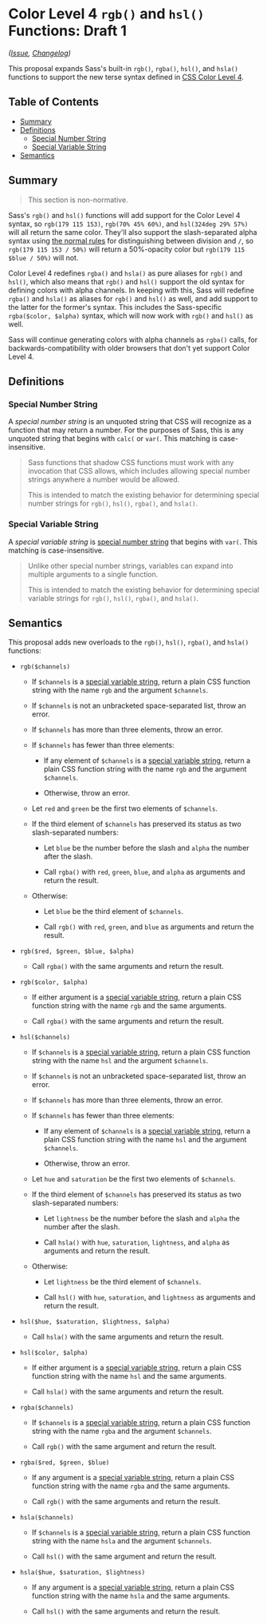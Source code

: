 # Color Level 4 `rgb()` and `hsl()` Functions: Draft 1

*([Issue](https://github.com/sass/sass/issues/2564), [Changelog](color-4-rgb-hsl.changes.md))*

This proposal expands Sass's built-in `rgb()`, `rgba()`, `hsl()`, and `hsla()`
functions to support the new terse syntax defined in [CSS Color Level 4][].

[CSS Color Level 4]: https://drafts.csswg.org/css-color/

## Table of Contents

* [Summary](#summary)
* [Definitions](#definitions)
  * [Special Number String](#special-number-string)
  * [Special Variable String](#special-variable-string)
* [Semantics](#semantics)

## Summary

> This section is non-normative.

Sass's `rgb()` and `hsl()` functions will add support for the Color Level 4
syntax, so `rgb(179 115 153)`, `rgb(70% 45% 60%)`, and `hsl(324deg 29% 57%)`
will all return the same color. They'll also support the slash-separated alpha
syntax using [the normal rules][] for distinguishing between division and `/`,
so `rgb(179 115 153 / 50%)` will return a 50%-opacity color but
`rgb(179 115 $blue / 50%)` will not.

[the normal rules]: http://sass-lang.com/documentation/file.SASS_REFERENCE.html#division-and-slash

Color Level 4 redefines `rgba()` and `hsla()` as pure aliases for `rgb()` and
`hsl()`, which also means that `rgb()` and `hsl()` support the old syntax for
defining colors with alpha channels. In keeping with this, Sass will redefine
`rgba()` and `hsla()` as aliases for `rgb()` and `hsl()` as well, and add
support to the latter for the former's syntax. This includes the Sass-specific
`rgba($color, $alpha)` syntax, which will now work with `rgb()` and `hsl()` as
well.

Sass will continue generating colors with alpha channels as `rgba()` calls, for
backwards-compatibility with older browsers that don't yet support Color Level
4.

## Definitions

### Special Number String

A *special number string* is an unquoted string that CSS will recognize as a
function that may return a number. For the purposes of Sass, this is any
unquoted string that begins with `calc(` or `var(`. This matching is
case-insensitive.

> Sass functions that shadow CSS functions must work with any invocation that
> CSS allows, which includes allowing special number strings anywhere a number
> would be allowed.
>
> This is intended to match the existing behavior for determining special number
> strings for `rgb()`, `hsl()`, `rgba()`, and `hsla()`.

### Special Variable String

A *special variable string* is [special number string][] that begins with
`var(`. This matching is case-insensitive.

[special number string]: #special-number-string

> Unlike other special number strings, variables can expand into multiple
> arguments to a single function.
>
> This is intended to match the existing behavior for determining special
> variable strings for `rgb()`, `hsl()`, `rgba()`, and `hsla()`.

## Semantics

This proposal adds new overloads to the `rgb()`, `hsl()`, `rgba()`, and `hsla()`
functions:

* ```
  rgb($channels)
  ```
  
  * If `$channels` is a [special variable string][], return a plain CSS function
    string with the name `rgb` and the argument `$channels`.

    [special variable string]: #special-variable-string

  * If `$channels` is not an unbracketed space-separated list, throw an error.

  * If `$channels` has more than three elements, throw an error.

  * If `$channels` has fewer than three elements:

    * If any element of `$channels` is a [special variable string][], return a
      plain CSS function string with the name `rgb` and the argument
      `$channels`.

    * Otherwise, throw an error.

  * Let `red` and `green` be the first two elements of `$channels`.

  * If the third element of `$channels` has preserved its status as two
    slash-separated numbers:

    * Let `blue` be the number before the slash and `alpha` the number after the
      slash.

    * Call `rgba()` with `red`, `green`, `blue`, and `alpha` as arguments and
      return the result.

  * Otherwise:

    * Let `blue` be the third element of `$channels`.

    * Call `rgb()` with `red`, `green`, and `blue` as arguments and return the
      result.

* ```
  rgb($red, $green, $blue, $alpha)
  ```

  * Call `rgba()` with the same arguments and return the result.

* ```
  rgb($color, $alpha)
  ```

  * If either argument is a [special variable string][], return a plain CSS
    function string with the name `rgb` and the same arguments.

  * Call `rgba()` with the same arguments and return the result.

* ```
  hsl($channels)
  ```

  * If `$channels` is a [special variable string][], return a plain CSS function
    string with the name `hsl` and the argument `$channels`.

    [special variable string]: #special-variable-string

  * If `$channels` is not an unbracketed space-separated list, throw an error.

  * If `$channels` has more than three elements, throw an error.

  * If `$channels` has fewer than three elements:

    * If any element of `$channels` is a [special variable string][], return a
      plain CSS function string with the name `hsl` and the argument
      `$channels`.

    * Otherwise, throw an error.

  * Let `hue` and `saturation` be the first two elements of `$channels`.

  * If the third element of `$channels` has preserved its status as two
    slash-separated numbers:

    * Let `lightness` be the number before the slash and `alpha` the number
      after the slash.

    * Call `hsla()` with `hue`, `saturation`, `lightness`, and `alpha` as
      arguments and return the result.

  * Otherwise:

    * Let `lightness` be the third element of `$channels`.

    * Call `hsl()` with `hue`, `saturation`, and `lightness` as arguments and
      return the result.

* ```
  hsl($hue, $saturation, $lightness, $alpha)
  ```

  * Call `hsla()` with the same arguments and return the result.

* ```
  hsl($color, $alpha)
  ```

  * If either argument is a [special variable string][], return a plain CSS
    function string with the name `hsl` and the same arguments.

  * Call `hsla()` with the same arguments and return the result.

* ```
  rgba($channels)
  ```

  * If `$channels` is a [special variable string][], return a plain CSS function
    string with the name `rgba` and the argument `$channels`.

  * Call `rgb()` with the same argument and return the result.

* ```
  rgba($red, $green, $blue)
  ```

  * If any argument is a [special variable string][], return a plain CSS
    function string with the name `rgba` and the same arguments.

  * Call `rgb()` with the same arguments and return the result.

* ```
  hsla($channels)
  ```

  * If `$channels` is a [special variable string][], return a plain CSS function
    string with the name `hsla` and the argument `$channels`.

  * Call `hsl()` with the same argument and return the result.

* ```
  hsla($hue, $saturation, $lightness)
  ```

  * If any argument is a [special variable string][], return a plain CSS
    function string with the name `hsla` and the same arguments.

  * Call `hsl()` with the same arguments and return the result.

